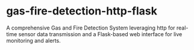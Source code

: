 # gas-fire-detection-http-flask
A comprehensive Gas and Fire Detection System leveraging http for real-time sensor data transmission and a Flask-based web interface for live monitoring and alerts.

